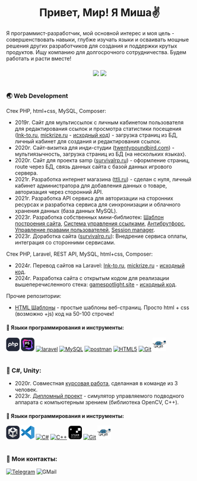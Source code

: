<h1 align="center"> Привет, Мир! Я Миша✌️ </h1>
Я программист-разработчик, мой основной интерес и моя цель - совершенствовать навыки, глубже изучать языки и осваивать мощные решения других разработчиков для создания и поддержки крутых продуктов. Ищу компанию для долгосрочного сотрудничества. Будем работать и расти вместе!

### 

<p align="center">
  <a href="https://t.me/id65536"><img src="https://img.shields.io/badge/Telegram-273254?style=for-the-badge&logo=Telegram"></a>
  <a href="mailto:encrypt@internet.ru"><img src="https://img.shields.io/badge/encrypt@internet.ru-273254?style=for-the-badge&logo=GMail"></a>
</p>
<h1> </h1>

### 🌏 Web Development
Стек PHP, html+css, MySQL, Composer:
- 2019г. Сайт для мультиссылок с личным кабинетом пользователя для редактирования ссылок и просмотра статистики посещения ([lnk-to.ru](https://lnk-to.ru), [mickrize.ru](https://mickrize.ru) - [исходный код](https://github.com/thekompreso/old-lnk-to.ru)) - загрузка страниц из БД, личный кабинет для создания и редактирования ссылок.
- 2020г. Сайт-визитка для инди-студии ([twentypoundbird.com](https://twentypoundbird.com)) - мультиязычность, загрузка страниц из БД (на нескольких языках).
- 2020г. Сайт для проекта samp ([survivalrp.ru](https://survivalrp.ru)) - оформление страниц, route через БД, связь данных сайта с базой данных игрового сервера.
- 2021г. Разработка интернет магазина ([ttli.ru](https://ttli.ru)) - сделан с нуля, личный кабинет администратора для добавления данных о товаре, авторизация через сторонний API.
- 2021г. Разработка API сервиса для авторизации на сторонних ресурсах и разработка сервиса для синхронизации и облачного хранения данных (база данных MySQL). 
- 2023г. Разработка собственных мини-библиотек: [Шаблон построения сайта](https://github.com/TheKompreso/blank-website-template), [Система управления ссылками](https://github.com/TheKompreso/url-database-engine), [Антибрутфорс](https://github.com/TheKompreso/brute-force-protection), [Управление правами пользователей](https://github.com/TheKompreso/simple-permission-engine), [Session manager](https://github.com/TheKompreso/session-manager).
- 2023г. Доработка сайта ([survivalrp.ru](https://survivalrp.ru)): Внедрение сервиса оплаты, интеграция со сторонними сервисами.

Cтек PHP, Laravel, REST API, MySQL, html+css, Composer:
- 2024г. Перевод сайтов на Laravel: [lnk-to.ru](https://lnk-to.ru), [mickrize.ru](https://mickrize.ru) - [исходный код](https://github.com/thekompreso/lnk-to.ru).
- 2024г. Разработка сайта с открытым кодом для реализации вышеперечисленного стека: [gamespotlight.site](https://gamespotlight.site) - [исходный код](https://github.com/thekompreso/laravel-site).

Прочие репозитории:
- [HTML Шаблоны](https://github.com/TheKompreso/html-page-templates) - простые шаблоны веб-страниц. Просто html + css (возможно +js) код на 50-100 строчек!

#### 🌟 Языки программирования и инструменты:
 <a href="https://www.php.net/" target="_blank" rel="noreferrer"><img src="https://github.com/tandpfun/skill-icons/blob/main/icons/PHP-Dark.svg" width="36" height="36" alt="PHP" /></a>
  <a href="https://www.jetbrains.com/phpstorm/" target="_blank" rel="noreferrer"><img src="https://github.com/tandpfun/skill-icons/blob/main/icons/PhpStorm-Dark.svg" width="36" height="36" alt="PHPStorm" /></a>
<a href="https://laravel.com" target="_blank" rel="noreferrer"><img src="https://cdn.simpleicons.org/laravel" width="36" height="36" alt="laravel" /></a>
  <a href="https://www.mysql.com/" target="_blank" rel="noreferrer"><img src="https://raw.githubusercontent.com/danielcranney/readme-generator/main/public/icons/skills/mysql-colored.svg" width="36" height="36" alt="MySQL" /></a>
  <a href="https://postman.com" target="_blank" rel="noreferrer"> <img src="https://www.vectorlogo.zone/logos/getpostman/getpostman-icon.svg" alt="postman" width="36" height="36" /></a>
  <a href="https://developer.mozilla.org/en-US/docs/Glossary/HTML5" target="_blank" rel="noreferrer"><img src="https://raw.githubusercontent.com/danielcranney/readme-generator/main/public/icons/skills/html5-colored.svg" width="36" height="36" alt="HTML5" /></a>
 <a href="https://git-scm.com/" target="_blank" rel="noreferrer"><img src="https://raw.githubusercontent.com/danielcranney/readme-generator/main/public/icons/skills/git-colored.svg" width="36" height="36" alt="Git" /></a>
  <a href="https://tortoisegit.org" target="_blank" rel="noreferrer"> <img src="https://github.com/TheKompreso/TheKompreso/blob/master/source/brands/tortoisegit.svg" alt="tortoisegit" width="36" height="36" /></a>

<h1> </h1>

### 🔨 C#, Unity:
- 2020г. Совместная [курсовая работа](https://github.com/twentypoundbird/SMTU_2_COURSE), сделанная в команде из 3 человек.
- 2023г. [Дипломный проект](https://github.com/TheKompreso/UUV-simulator-Graduation-Qualification-Work) - симулятор управляемого подводного аппарата с компьютерным зрением (библиотека OpenCV, C++).
#### 🌟 Языки программирования и инструменты:
 <a href="https://unity.com/" target="_blank" rel="noreferrer"> <img src="https://github.com/tandpfun/skill-icons/blob/main/icons/Unity-Dark.svg" alt="unity" width="36" height="36" /></a>
  <a href="https://code.visualstudio.com/" target="_blank" rel="noreferrer"><img src="https://github.com/brand-icons/brands/blob/master/icons/color/visualstudiocode.svg" width="36" height="36" alt="VS Code" /></a>
  <a href="https://docs.microsoft.com/en-us/dotnet/csharp/" target="_blank" rel="noreferrer"><img src="https://raw.githubusercontent.com/danielcranney/readme-generator/main/public/icons/skills/csharp-colored.svg" width="36" height="36" alt="C#" /></a>
  <a href="https://docs.microsoft.com/en-us/cpp/?view=msvc-170" target="_blank" rel="noreferrer"><img src="https://raw.githubusercontent.com/danielcranney/readme-generator/main/public/icons/skills/cplusplus-colored.svg" width="36" height="36" alt="C++" /></a>
  <a href="https://partner.steamgames.com" target="_blank" rel="noreferrer"> <img src="https://github.com/TheKompreso/TheKompreso/blob/master/source/brands/logo-steamworks.svg" alt="steamworks" width="36" height="36" /></a>
 <a href="https://git-scm.com/" target="_blank" rel="noreferrer"><img src="https://raw.githubusercontent.com/danielcranney/readme-generator/main/public/icons/skills/git-colored.svg" width="36" height="36" alt="Git" /></a>
  <a href="https://tortoisegit.org" target="_blank" rel="noreferrer"> <img src="https://github.com/TheKompreso/TheKompreso/blob/master/source/brands/tortoisegit.svg" alt="tortoisegit" width="36" height="36" /></a>

<!---- <a href="https://www.docker.com/" target="_blank" rel="noreferrer"><img src="https://raw.githubusercontent.com/danielcranney/readme-generator/main/public/icons/skills/docker-colored.svg" width="36" height="36" alt="Docker" /></a> 
 <a href="https://www.postgresql.org/" target="_blank" rel="noreferrer"><img src="https://raw.githubusercontent.com/danielcranney/readme-generator/main/public/icons/skills/postgresql-colored.svg" width="36" height="36" alt="PostgreSQL" /></a>
 <a href="https://laravel.com" target="_blank" rel="noreferrer"><img src="https://cdn.simpleicons.org/laravel" width="36" height="36" alt="laravel" /></a>
 <a href="https://gitlab.com/" target="_blank" rel="noreferrer"> <img src="https://github.com/brand-icons/brands/blob/master/icons/color/gitlab.svg" alt="gitlab" width="36" height="36" /></a>
 <a href="https://www.linux.org/" target="_blank" rel="noreferrer"> <img src="https://github.com/brand-icons/brands/blob/master/icons/color/linux.svg" alt="linux" width="36" height="36" /></a>
  
### 🌟 Хочу освоить в будущем:
 <a href="https://www.blender.org/" target="_blank" rel="noreferrer"><img src="https://raw.githubusercontent.com/danielcranney/readme-generator/main/public/icons/skills/blender-colored.svg" width="36" height="36" alt="Blender" /></a> ---->

<h1> </h1>

### 👀 Мои контакты:
[![Telegram](https://img.shields.io/badge/Telegram-273254?style=for-the-badge&logo=Telegram)](https://t.me/id65536)
![GMail](https://img.shields.io/badge/encrypt@internet.ru-273254?style=for-the-badge&logo=GMail)
